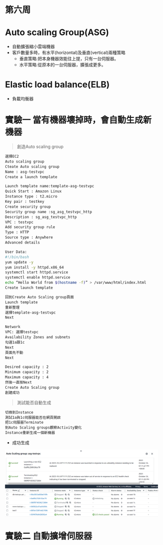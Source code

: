 # 第六周
# Auto scaling Group(ASG)
* 自動擴張縮小雲端機器
* 客戶數量多時，有水平(horizontal)及垂直(vertical)兩種策略
  * 垂直策略:把本身機器效能往上提，只有一台伺服器。
  * 水平策略:從原本的一台伺服器，擴張成更多。

# Elastic load balance(ELB)
* 負載均衡器

# 實驗一 當有機器壞掉時，會自動生成新機器
> 創造Auto scaling group

```sh
選擇EC2
Auto scaling group
Cteate Auto scaling group
Name : asg-testvpc
Create a launch template
```
```sh
Launch template name:template-asg-testvpc
Quick Start : Amazon Linux
Instance type : t2.micro
Key pair : testkey
Create security group
Security group name :sg_asg_testvpc_http
Description : sg_asg_testvpc_http 
VPC : testvpc
Add security group rule
Type : HTTP
Source type : Anywhere
Advanced details
```
```sh
User Data:
#!/bin/bash
yum update -y
yum install -y httpd.x86_64
systemctl start httpd.service
systemctl enable httpd.service
echo “Hello World from $(hostname -f)” > /var/www/html/index.html
Create launch template
```
```sh
回到Create Auto Scaling group頁面
Launch template
重新整理
選擇template-asg-testvpc
Next
```
```sh
Network
VPC: 選擇testvpc
Availability Zones and subnets
勾選1a跟1c
Next
頁面先不動
Next
```
```sh
Desired capacity : 2
Minimum capacity : 2
Maximum capacity : 4
然後一直按Next
Create Auto Scaling group
創建成功
```
>測試能否自動生成

```sh
切換到Instance
測試1a與1c伺服器能否在網頁開啟
把1c伺服器Terminate
到Auto Scaling groups觀察Activity變化
Instance重新生成一個新機器
```
* 成功生成
<img src="../pic/1024.png">
<img src="../pic/1024-1.png">

# 實驗二 自動擴增伺服器
